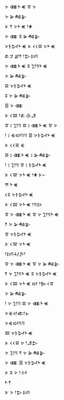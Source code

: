 <div class='block'>
<div class='line'>𒆳 𒈪𒈨𒌍 𒐊 𒆳</div>
<div class='line'>𒆳 𒅕𒄀𒉌</div>
<div class='line'>𒉽 𒈫 𒆳𒈨𒌍 𒁹𒀭</div>
<div class='line'>𒆳 𒈪 𒐉 𒅕𒄀𒉌</div>
<div class='line'>𒆳𒊩𒄸𒈨𒌍 𒉽 𒌋𒌋𒐋 𒆳𒈨𒌍</div>
<div class='line'>𒉺𒋡 𒋗𒈫 𒁹𒆕𒅀</div>
<div class='line'>𒆳 𒈪𒈨𒌍 𒐉 𒋛𒀀𒈨𒌍</div>
<div class='line'>𒆳 𒅕𒄀𒉌</div>
<div class='line'>𒐋 𒆳𒊩𒄸𒈨𒌍</div>
<div class='line'>𒐉 𒆳 𒅕𒄀𒉌</div>
<div class='line'>𒑆 𒆳 𒈪</div>
<div class='line'>𒉽 𒌋𒐍 𒁹𒉺𒁲𒂗</div>
<div class='line'>𒐊 𒑱 𒋛𒀀 𒐋 𒑱 𒈪𒈨𒌍 𒐊 𒆳</div>
<div class='line'>𒁹 𒑱 𒄯𒊭𒀀𒀀 𒑆 𒆳𒊩𒄸𒈨𒌍</div>
<div class='line'>𒉽 𒌋𒌋𒐋 𒄯</div>
<div class='line'>𒐋 𒑱 𒈪𒈨𒌍 𒑱 𒅕𒄀𒉌</div>
<div class='line'>𒁹 𒑱 𒋛𒀀 𒐊 𒑱 𒊩𒄸𒈨𒌍</div>
<div class='line'>𒉽 𒌋𒐌 𒆳𒈨𒌍 𒁹𒀭𒉽𒀸</div>
<div class='line'>𒐈 𒈨𒌍</div>
<div class='line'>𒌋𒐉 𒆳𒊩𒄸𒈨𒌍</div>
<div class='line'>𒉽 𒌋𒐍 𒆳𒈨𒌍 𒁹𒀀𒄿</div>
<div class='line'>𒐊 𒆳 𒈪𒈨𒌍 𒐊 𒆳 𒋛𒀀𒈨𒌍</div>
<div class='line'>𒈫 𒆳 𒅕𒄀𒉌</div>
<div class='line'>𒐊 𒆳𒊩𒄸𒈨𒌍</div>
<div class='line'>𒉽 𒌋𒐌 𒆳𒈨𒌍</div>
<div class='line'>𒁹𒅀𒄷𒂅</div>
<div class='line'>𒐊 𒆳 𒈪𒈨𒌍 𒐊 𒆳 𒅕𒄀𒉌</div>
<div class='line'>𒈫 𒆳 𒋛𒀀𒈨𒌍 𒐉 𒆳𒊩𒄸𒈨𒌍</div>
<div class='line'>𒉽 𒌋𒐍 𒆳𒈨𒌍 𒊭 𒁹𒌉𒌋𒐊</div>
<div class='line'>𒆳 𒅕𒄀𒉌</div>
<div class='line'>𒁹 𒆳 𒋛𒀀 𒐋 𒆳 𒈪𒈨𒌍</div>
<div class='line'>𒆳𒄯𒁀𒅗𒉡</div>
<div class='line'>𒆳𒄯𒊭𒀀𒀀</div>
<div class='line'>𒐍 𒆳𒊩𒄸𒈨𒌍</div>
<div class='line'>𒉽 𒌋𒌋𒐋 𒆳 𒁹𒂗𒆕</div>
<div class='line'>𒆳 𒋛𒀀 𒈫 𒆳 𒅕𒄀𒉌</div>
<div class='line'>𒆳 𒈪 𒑆 𒆳𒊩𒄸𒈨𒌍</div>
<div class='line'>𒉽 𒐉 𒆳 𒁹𒀴</div>
<div class='line'>𒈨𒈫</div>
<div class='line'>𒉽 𒆳 𒁹𒆕𒅀</div>
</div>